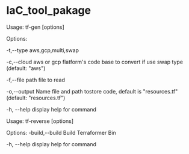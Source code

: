 # IaC_tool_pakage
Usage: tf-gen [options]


Options:

  -t,--type <cloud flatform or type to gen>  aws,gcp,multi,swap

  -c,--cloud <cloud flatform> aws or gcp flatform's code base to convert if use swap type (default: "aws")

  -f,--file <path to file> path file to read


  -o,--output <out put file> Name file and path tostore code, default is "resources.tf" (default: "resources.tf")


  -h, --help display help for command





Usage: tf-reverse [options]

Options:
  -build,--build  Build Terraformer Bin

  -h, --help      display help for command

